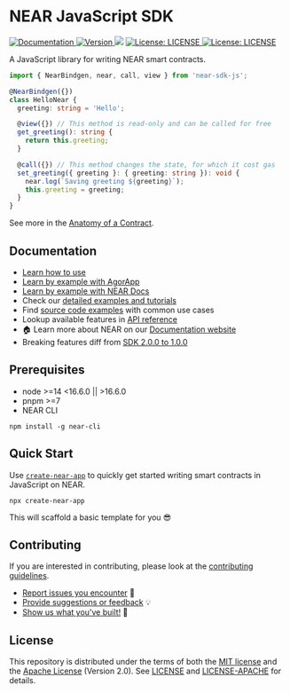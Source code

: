 # NEAR JavaScript SDK

<p>
  <a href="https://docs.near.org/tools/sdk" target="_blank">
    <img alt="Documentation" src="https://img.shields.io/badge/documentation-JS/TS-brightgreen.svg" />
  </a>
  <a href="https://www.npmjs.com/package/near-sdk-js" target="_blank">
    <img alt="Version" src="https://img.shields.io/npm/v/near-sdk-js.svg">
  </a>
  <img src="https://img.shields.io/badge/node-%3E%3D14%20%3C16.6.0%20%7C%7C%20%3E16.6.0-blue.svg" />
  <a href="https://github.com/near/near-sdk-js/blob/develop/LICENSE" target="_blank">
    <img alt="License: LICENSE" src="https://img.shields.io/badge/License-MIT-yellow.svg" />
  </a>
  <a href="https://github.com/near/near-sdk-js/blob/develop/LICENSE-APACHE" target="_blank">
    <img alt="License: LICENSE" src="https://img.shields.io/badge/License-Apache-yellow.svg" />
  </a>
</p>

A JavaScript library for writing NEAR smart contracts.

```typescript
import { NearBindgen, near, call, view } from 'near-sdk-js';

@NearBindgen({})
class HelloNear {
  greeting: string = 'Hello';

  @view({}) // This method is read-only and can be called for free
  get_greeting(): string {
    return this.greeting;
  }

  @call({}) // This method changes the state, for which it cost gas
  set_greeting({ greeting }: { greeting: string }): void {
    near.log(`Saving greeting ${greeting}`);
    this.greeting = greeting;
  }
}
```

See more in the [Anatomy of a Contract](https://docs.near.org/build/smart-contracts/anatomy/).

## Documentation

- [Learn how to use](https://github.com/near/create-near-app/tree/master/templates)
- [Learn by example with AgorApp](https://agorapp.dev/catalog/all?difficulty=&chains=near)
- [Learn by example with NEAR Docs](https://docs.near.org/build/smart-contracts/quickstart)
- Check our [detailed examples and tutorials](https://docs.near.org/tutorials/welcome)
- Find [source code examples](https://github.com/near/near-sdk-js/tree/develop/examples) with common use cases
- Lookup available features in [API reference](https://near.github.io/near-sdk-js/)
- 🏠 Learn more about NEAR on our [Documentation website](https://docs.near.org/)
- Breaking features diff from [SDK 2.0.0 to 1.0.0](https://github.com/near/near-sdk-js/tree/develop/near-sdk-js@2.0.0-diff-1.0.0.md)

## Prerequisites

- node >=14 <16.6.0 || >16.6.0
- pnpm >=7
- NEAR CLI
```
npm install -g near-cli
```

## Quick Start

Use [`create-near-app`](https://github.com/near/create-near-app) to quickly get started writing smart contracts in JavaScript on NEAR.

    npx create-near-app

This will scaffold a basic template for you 😎

## Contributing

If you are interested in contributing, please look at the [contributing guidelines](https://github.com/near/near-sdk-js/tree/develop/CONTRIBUTING.md).

 - [Report issues you encounter](https://github.com/near/near-sdk-js/issues) 🐞
 - [Provide suggestions or feedback](https://github.com/near/near-sdk-js/discussions) 💡
 - [Show us what you've built!](https://github.com/near/near-sdk-js/discussions/categories/show-and-tell) 💪

## License

This repository is distributed under the terms of both the [MIT license](https://github.com/near/near-sdk-js/blob/develop/LICENSE) and the [Apache License](https://github.com/near/near-sdk-js/blob/develop/LICENSE-APACHE) (Version 2.0).
See [LICENSE](https://github.com/near/near-sdk-js/tree/develop/LICENSE) and [LICENSE-APACHE](https://github.com/near/near-sdk-js/tree/develop/LICENSE-APACHE) for details.
